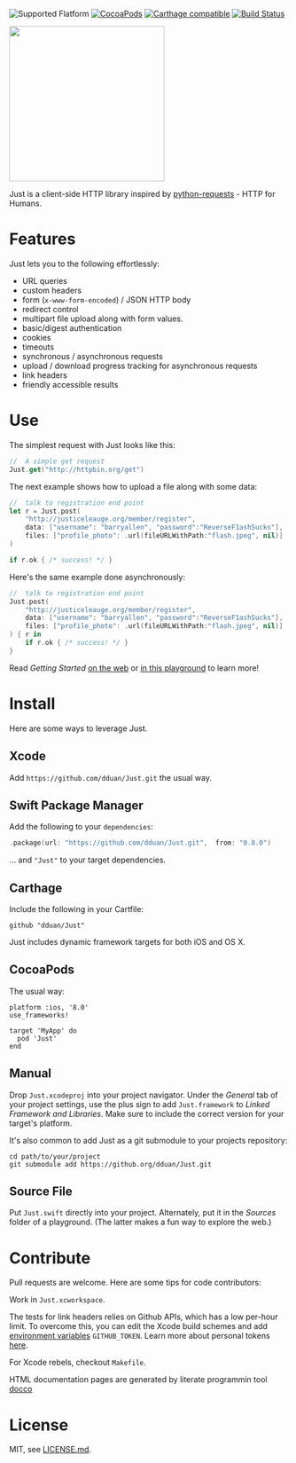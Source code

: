 ![Supported Flatform](https://img.shields.io/cocoapods/p/Just.svg)
[![CocoaPods](https://img.shields.io/cocoapods/v/Just.svg)](https://cocoapods.org/pods/Just)
[![Carthage compatible](https://img.shields.io/badge/Carthage-compatible-4BC51D.svg?style=flat)](https://github.com/Carthage/Carthage)
[![Build Status](https://travis-ci.org/dduan/Just.svg?branch=master)](https://travis-ci.org/JustHTTP/Just)

<img src="https://raw.githubusercontent.com/dduan/Just/master/Docs/IconMasked.png" width="280" height="280">

Just is a client-side HTTP library inspired by [python-requests][] - HTTP for Humans.

[python-requests]: http://python-requests.org "python-requests"

# Features

Just lets you to the following effortlessly:

- URL queries
- custom headers
- form (`x-www-form-encoded`) / JSON HTTP body
- redirect control
- multipart file upload along with form values.
- basic/digest authentication
- cookies
- timeouts
- synchronous / asynchronous requests
- upload / download progress tracking for asynchronous requests
- link headers
- friendly accessible results

# Use

The simplest request with Just looks like this:

```swift
//  A simple get request
Just.get("http://httpbin.org/get")
```

The next example shows how to upload a file along with some data:

```swift
//  talk to registration end point
let r = Just.post(
    "http://justiceleauge.org/member/register",
    data: ["username": "barryallen", "password":"ReverseF1ashSucks"],
    files: ["profile_photo": .url(fileURLWithPath:"flash.jpeg", nil)]
)

if r.ok { /* success! */ }
```

Here's the same example done asynchronously:

```swift
//  talk to registration end point
Just.post(
    "http://justiceleauge.org/member/register",
    data: ["username": "barryallen", "password":"ReverseF1ashSucks"],
    files: ["profile_photo": .url(fileURLWithPath:"flash.jpeg", nil)]
) { r in
    if r.ok { /* success! */ }
}

```

Read *Getting Started* [on the web][starting link] or
[in this playground][starting playground] to learn more!

[starting playground]: https://github.com/dduan/Just/blob/master/Docs/QuickStart.zip?raw=true
[starting link]: https://JustHTTP.github.io

#  Install

Here are some ways to leverage Just.

## Xcode

Add `https://github.com/dduan/Just.git` the usual way.

## Swift Package Manager

Add the following to your `dependencies`:

```swift
.package(url: "https://github.com/dduan/Just.git",  from: "0.8.0")
```

… and `"Just"` to your target dependencies.

## Carthage

Include the following in your Cartfile:

    github "dduan/Just"

Just includes dynamic framework targets for both iOS and OS X.

## CocoaPods

The usual way:

    platform :ios, '8.0'
    use_frameworks!

    target 'MyApp' do
      pod 'Just'
    end

## Manual

Drop `Just.xcodeproj` into your project navigator. Under the *General* tab of
your project settings, use the plus sign to add `Just.framework` to
*Linked Framework and Libraries*. Make sure to include the correct version
for your target's platform.

It's also common to add Just as a git submodule to your projects repository:

    cd path/to/your/project
    git submodule add https://github.org/dduan/Just.git


## Source File

Put `Just.swift` directly into your project. Alternately, put it in the
*Sources* folder of a playground. (The latter makes a fun way to explore the
web.)


[Carthage]: https://github.com/Carthage/Carthage "Carthage"


# Contribute

Pull requests are welcome. Here are some tips for code contributors:

Work in `Just.xcworkspace`.

The tests for link headers relies on Github APIs, which has a low per-hour
limit. To overcome this, you can edit the Xcode build schemes and add
[environment variables][XcodeEnvVar]  `GITHUB_TOKEN`. Learn more about
personal tokens [here][GithubToken].

For Xcode rebels, checkout `Makefile`.

HTML documentation pages are generated by literate programmin tool [docco][]

[docco]: http://jashkenas.github.io/docco/ "docco"
[GithubToken]: https://developer.github.com/v3/#increasing-the-unauthenticated-rate-limit-for-oauth-applications 
[XcodeEnvVar]: http://nshipster.com/launch-arguments-and-environment-variables/

# License

MIT, see [LICENSE.md](https://github.com/dduan/Just/blob/master/LICENSE.md).
